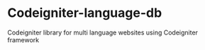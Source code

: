 # Codeigniter-language-db
Codeigniter library for multi language websites using Codeigniter framework
